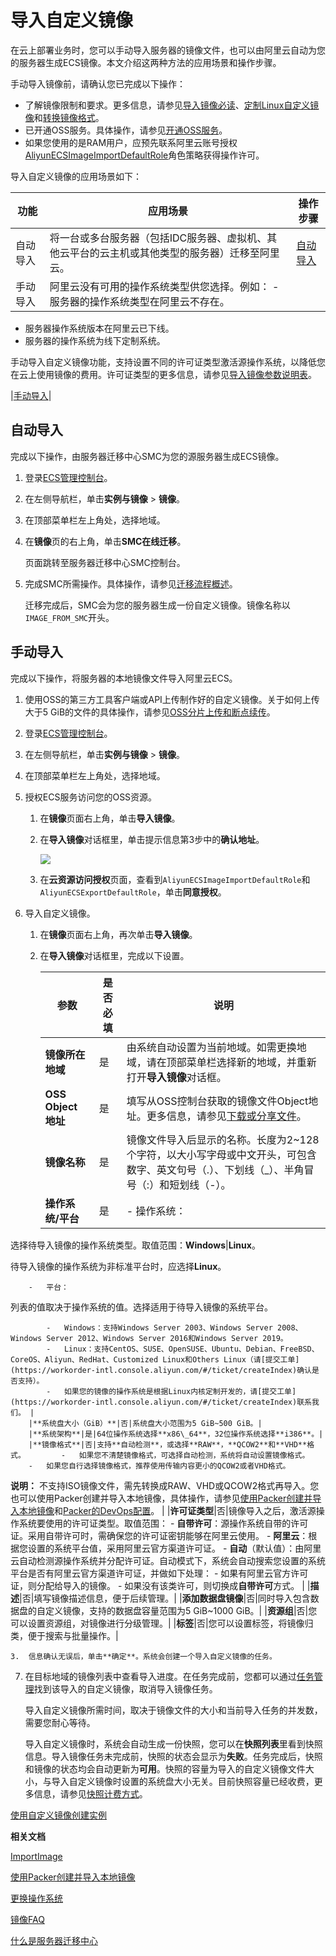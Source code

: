 # 导入自定义镜像

在云上部署业务时，您可以手动导入服务器的镜像文件，也可以由阿里云自动为您的服务器生成ECS镜像。本文介绍这两种方法的应用场景和操作步骤。

手动导入镜像前，请确认您已完成以下操作：

-   了解镜像限制和要求。更多信息，请参见[导入镜像必读](/intl.zh-CN/镜像/自定义镜像/导入镜像/导入镜像必读.md)、[定制Linux自定义镜像](/intl.zh-CN/镜像/自定义镜像/导入镜像/定制Linux自定义镜像.md)和[转换镜像格式](/intl.zh-CN/镜像/自定义镜像/导入镜像/转换镜像格式.md)。
-   已开通OSS服务。具体操作，请参见[开通OSS服务](/intl.zh-CN/快速入门/开通OSS服务.md)。
-   如果您使用的是RAM用户，应预先联系阿里云账号授权[AliyunECSImageImportDefaultRole](https://ram.console.aliyun.com/#/role/detail/AliyunECSImageImportDefaultRole/info)角色策略获得操作许可。

导入自定义镜像的应用场景如下：

|功能|应用场景|操作步骤|
|--|----|----|
|自动导入|将一台或多台服务器（包括IDC服务器、虚拟机、其他云平台的云主机或其他类型的服务器）迁移至阿里云。|[自动导入](#section_1pv_ejb_kfo)|
|手动导入|阿里云没有可用的操作系统类型供您选择。例如： -   服务器的操作系统类型在阿里云不存在。
-   服务器操作系统版本在阿里云已下线。
-   服务器的操作系统为线下定制系统。

手动导入自定义镜像功能，支持设置不同的许可证类型激活源操作系统，以降低您在云上使用镜像的费用。许可证类型的更多信息，请参见[导入镜像参数说明表](#table_qd4_wqe_2yq)。

|[手动导入](#section_yqm_q6o_p0q)|

## 自动导入

完成以下操作，由服务器迁移中心SMC为您的源服务器生成ECS镜像。

1.  登录[ECS管理控制台](https://ecs.console.aliyun.com)。

2.  在左侧导航栏，单击**实例与镜像** \> **镜像**。

3.  在顶部菜单栏左上角处，选择地域。

4.  在**镜像**页的右上角，单击**SMC在线迁移**。

    页面跳转至服务器迁移中心SMC控制台。

5.  完成SMC所需操作。具体操作，请参见[迁移流程概述](/intl.zh-CN/用户指南/迁移流程概述.md)。

    迁移完成后，SMC会为您的服务器生成一份自定义镜像。镜像名称以`IMAGE_FROM_SMC`开头。


## 手动导入

完成以下操作，将服务器的本地镜像文件导入阿里云ECS。

1.  使用OSS的第三方工具客户端或API上传制作好的自定义镜像。关于如何上传大于5 GiB的文件的具体操作，请参见[OSS分片上传和断点续传](/intl.zh-CN/开发指南/对象/文件（Object）/上传文件（Object）/分片上传和断点续传.md)。

2.  登录[ECS管理控制台](https://ecs.console.aliyun.com)。

3.  在左侧导航栏，单击**实例与镜像** \> **镜像**。

4.  在顶部菜单栏左上角处，选择地域。

5.  授权ECS服务访问您的OSS资源。

    1.  在**镜像**页面右上角，单击**导入镜像**。

    2.  在**导入镜像**对话框里，单击提示信息第3步中的**确认地址**。

        ![](https://static-aliyun-doc.oss-accelerate.aliyuncs.com/assets/img/zh-CN/3073559951/p7027.png)

    3.  在**云资源访问授权**页面，查看到`AliyunECSImageImportDefaultRole`和`AliyunECSExportDefaultRole`，单击**同意授权**。

6.  导入自定义镜像。

    1.  在**镜像**页面右上角，再次单击**导入镜像**。

    2.  在**导入镜像**对话框里，完成以下设置。

        |参数|是否必填|说明|
        |--|----|--|
        |**镜像所在地域**|是|由系统自动设置为当前地域。如需更换地域，请在顶部菜单栏选择新的地域，并重新打开**导入镜像**对话框。|
        |**OSS Object 地址**|是|填写从OSS控制台获取的镜像文件Object地址。更多信息，请参见[下载或分享文件](/intl.zh-CN/控制台用户指南/上传、下载和管理文件/下载文件.md)。|
        |**镜像名称**|是|镜像文件导入后显示的名称。长度为2~128个字符，以大小写字母或中文开头，可包含数字、英文句号（.）、下划线（\_）、半角冒号（:）和短划线（-）。|
        |**操作系统/平台**|是|        -   操作系统：

选择待导入镜像的操作系统类型。取值范围：**Windows**\|**Linux**。

待导入镜像的操作系统为非标准平台时，应选择**Linux**。

        -   平台：

列表的值取决于操作系统的值。选择适用于待导入镜像的系统平台。

            -   Windows：支持Windows Server 2003、Windows Server 2008、Windows Server 2012、Windows Server 2016和Windows Server 2019。
            -   Linux：支持CentOS、SUSE、OpenSUSE、Ubuntu、Debian、FreeBSD、CoreOS、Aliyun、RedHat、Customized Linux和Others Linux（请[提交工单](https://workorder-intl.console.aliyun.com/#/ticket/createIndex)确认是否支持）。
            -   如果您的镜像的操作系统是根据Linux内核定制开发的，请[提交工单](https://workorder-intl.console.aliyun.com/#/ticket/createIndex)联系我们。 |
        |**系统盘大小（GiB）**|否|系统盘大小范围为5 GiB~500 GiB。|
        |**系统架构**|是|64位操作系统选择**x86\_64**，32位操作系统选择**i386**。|
        |**镜像格式**|否|支持**自动检测**，或选择**RAW**，**QCOW2**和**VHD**格式。        -   如果您不清楚镜像格式，可选择自动检测，系统将自动设置镜像格式。
        -   如果您自行选择镜像格式，推荐使用传输内容更小的QCOW2或者VHD格式。
**说明：** 不支持ISO镜像文件，需先转换成RAW、VHD或QCOW2格式再导入。您也可以使用Packer创建并导入本地镜像，具体操作，请参见[使用Packer创建并导入本地镜像](/intl.zh-CN/镜像/自定义镜像/创建自定义镜像/使用Packer创建并导入本地镜像.md)和[Packer的DevOps配置](/intl.zh-CN/最佳实践/自定义镜像构建实践/Packer实践之镜像即代码/Packer的DevOps配置.md)。 |
        |**许可证类型**|否|镜像导入之后，激活源操作系统要使用的许可证类型。取值范围：         -   **自带许可**：源操作系统自带的许可证。采用自带许可时，需确保您的许可证密钥能够在阿里云使用。
        -   **阿里云**：根据您设置的系统平台值，采用阿里云官方渠道许可证。
        -   **自动**（默认值）：由阿里云自动检测源操作系统并分配许可证。自动模式下，系统会自动搜索您设置的系统平台是否有阿里云官方渠道许可证，并做如下处理：
            -   如果有阿里云官方许可证，则分配给导入的镜像。
            -   如果没有该类许可，则切换成**自带许可**方式。 |
        |**描述**|否|填写镜像描述信息，便于后续管理。|
        |**添加数据盘镜像**|否|同时导入包含数据盘的自定义镜像，支持的数据盘容量范围为5 GiB~1000 GiB。|
        |**资源组**|否|您可以设置资源组，对镜像进行分级管理。|
        |**标签**|否|您可以设置标签，将镜像归类，便于搜索与批量操作。|

    3.  信息确认无误后，单击**确定**。系统会创建一个导入自定义镜像的任务。

7.  在目标地域的镜像列表中查看导入进度。在任务完成前，您都可以通过[任务管理](https://ecs.console.aliyun.com/#/task/region/)找到该导入的自定义镜像，取消导入镜像任务。

    导入自定义镜像所需时间，取决于镜像文件的大小和当前导入任务的并发数，需要您耐心等待。

    导入自定义镜像时，系统会自动生成一份快照，您可以在**快照列表**里看到快照信息。导入镜像任务未完成前，快照的状态会显示为**失败**。任务完成后，快照和镜像的状态均会自动更新为**可用**。快照的容量为导入的自定义镜像文件大小，与导入自定义镜像时设置的系统盘大小无关。目前快照容量已经收费，更多信息，请参见[快照计费方式](/intl.zh-CN/产品定价/计费项/快照计费.md)。


[使用自定义镜像创建实例](/intl.zh-CN/实例/创建实例/使用自定义镜像创建实例.md)

**相关文档**  


[ImportImage](/intl.zh-CN/API参考/镜像/ImportImage.md)

[使用Packer创建并导入本地镜像](/intl.zh-CN/镜像/自定义镜像/创建自定义镜像/使用Packer创建并导入本地镜像.md)

[更换操作系统](/intl.zh-CN/镜像/更换操作系统.md)

[镜像FAQ](/intl.zh-CN/镜像/镜像FAQ.md)

[什么是服务器迁移中心](/intl.zh-CN/产品简介/什么是服务器迁移中心.md)

